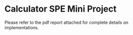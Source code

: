 # Calculator SPE Mini Project

Please refer to the pdf report attached for complete details on implementations.